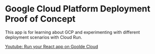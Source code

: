 # Google Cloud Platform Deployment Proof of Concept

This app is for learning about GCP and experimenting with different deployment scenarios with Cloud Run.

[Youtube: Run your React app on Goolde Cloud](https://www.youtube.com/watch?v=NMnKGHgw8aM)
